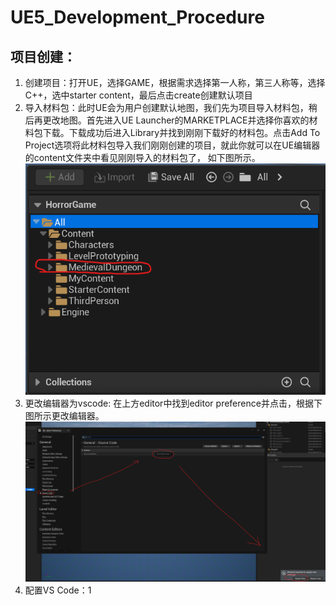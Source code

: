 # UE5_Development_Procedure
## 项目创建：
1. 创建项目：打开UE，选择GAME，根据需求选择第一人称，第三人称等，选择C++，选中starter content，最后点击create创建默认项目
2. 导入材料包：此时UE会为用户创建默认地图，我们先为项目导入材料包，稍后再更改地图。首先进入UE Launcher的MARKETPLACE并选择你喜欢的材料包下载。下载成功后进入Library并找到刚刚下载好的材料包。点击Add To Project选项将此材料包导入我们刚刚创建的项目，就此你就可以在UE编辑器的content文件夹中看见刚刚导入的材料包了， 如下图所示。
![alt text](IMG/Img_1.png)
3. 更改编辑器为vscode: 在上方editor中找到editor preference并点击，根据下图所示更改编辑器。
![alt text](IMG/Img_2.png)
4. 配置VS Code：1

